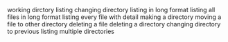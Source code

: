 working dirctory
listing
changing directory
listing in long format
listing all files in long format
listing every file with detail
making a directory
moving a file to other directory
deleting a file
deleting a directory
changing directory to previous
listing multiple directories
